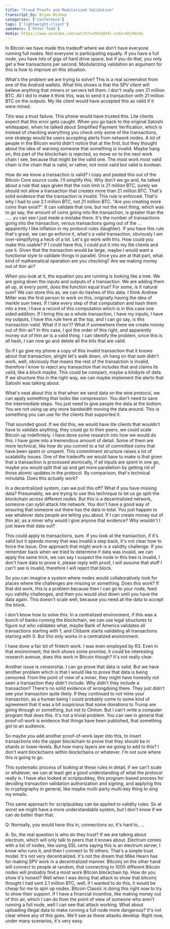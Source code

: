```yaml
---
title: "Fraud Proofs and Modularized Validation"
transcript_by: Bryan Bishop
categories: ['conference']
tags: ['lightweight-client']
speakers: ['Peter Todd']
media: https://www.youtube.com/watch?v=UVuUZm4l-ss&t=4h29m10s
---
```

In Bitcoin we have made this tradeoff where we don't have everyone running full nodes. Not everyone is participating equally. If you have a full node, you have lots of gigs of hard drive space, but if you do that, you only get a few transactions per second. Modularizing validation an argument for this is how to improve on this situation.

What's the problem we are trying to solve? This is a real screenshot from one of the Android wallets. What this shows is that the SPV client will believe anything that miners or servers tell them. I don't really own 21 million BTC. All I did to make it think this, was to send it a transaction with 21 million BTC on the outputs. My lite client would have accepted this as valid if it were mined.

Tihs was a trust failure. This phone would have trusted this. Lite clients expect that this error gets caught. When you go back to the original Satoshi whitepaper, when he talked about Simplified Payment Verification, which is instead of checking everything you check only some of the transactions, one strategy would be users accepting alerts from network nodes. A lot of people in the Bitcoin world didn't notice that at the first, but they thought about the idea of warning someone that something is invalid. Maybe hang on, this part of the blockchain is rejected, so move on to the next work chain I see, because that might be the valid one. The most work most valid chain is the chain that is valid, or rather, not most valid but valid is boolean.

How do we know a transaction is valid? I copy and pasted this out of the Bitcoin Core source code. I'll simplify this. Why don't we go and, he talked about a rule that says given that the coin limit is 21 million BTC, surely we should not allow a transaction that creates more than 21 million BTC. That's solid evidence that the transaction is invalid. This rule is enforced. That's why I had to use 2.1 million BTC, not 21 million BTC. "Are you creating more coins than exist?". It can validate that one, but not the next thing, which was to go say, the amount of coins going into the transaction, is greater than the ..... yu can see I just made a mistake there. It's the number of transactions going into the transaction, versus transactions going out of the ... apparently I like inflation in my protocol rules (laughter). If you have this rule that's great, we can go enforce it, what's a valid transaction, obviously I am over-simplifying a heck of a lot. Let's go work with this. How could you make this usable? If I could have this, I could put it into my lite clients and use it. Given that the transaction would be large, maybe I would want a functional style to validate things in parallel. Once you are at that part, what kind of mathematical operation are you checking? Are we making money out of thin air?

When you look at it, the equation you are running is looking like a tree. We are going down the inputs and outputs of a transaction. We are adding them all up, at every point, does the function equal true? For some, is it natural sum? We can store this as, we can do hashes of this data. I think Andrew Miller was the first person to work on this, originally having the idea of merkle sum trees. If I take every step of that computation and hash them into a tree, I have a record of this computation which is in this case one sided addition. If I bring this as a whole transaction, I have my inputs, I have my outputs, I have this rule here at the top, and I can go say, is this transaction valid. What if it isn't? What if somewhere there we create money out of thin air? In this case, I got the order of this right, and apparently money out of thin air is a valid thing. I can identify the problem, since this is all hash, I can now go and delete all the bits that are valid.

So if I go give my phone a copy of this invalid transaction that it knows about that transaction, alright let's walk down, oh hang on that sum didn't work, well, obviously that means the rest of the transaction is invalid, therefore I know to reject any transaction that includes that and claims its valid, like a block maybe. This could be compact, maybe a kilobyte of data. If we structure this in the right way, we can maybe implement the alerts that Satoshi was talking about.

What's neat about this is that when we send data on the wire protocol, we can apply something that looks like compression. You don't need to save the intermediate steps. You just need to give people the data at the bottom. You are not using up any more bandwidth moving the data around. This is something you can use for the clients that supported it.

That sounded good. If we did this, we would have lite clients that wouldn't have to validate anything, they could go to their peers, we could scale Bitcoin up indefinitely. I have done some research into how we would do this. I have gone into a tremendous amount of detail. Some of them are more technical, like how do you commit to a list of committed coins that have been spent or unspent. This commitment structure raises a lot of scalability issues. One of the tradeoffs we would have to make is that given that a transaction is processed atomically, if all inputs are spent in one go, maybe you would split that up and get more parallelism by getting rid of those atomic updates in the protocol. By comparison, that's technical minutatia. Does this actually work?

In a decentralized system, can we pull this off? What if you have missing data? Presumably, we are trying to use this technique to let us go split the blockchain across different nodes. But this is a decentralized network, someone can sybil attack hte network. You don't have a good way of ensuring that someone out there has the data in total. You just happen to see whatever data people are telling you about. If I can create money out of thin air, as a miner why would I give anyone that evidence? Why wouldn't I just leave that data out?

This could apply to transactions, sure. If you look at the transaction, if it's valid but it spends money that was invalid a step back, it's not clear how to force the issue. One approach that might work is a validity challenge. If you remember back when we tried to determine if data was invalid, we can apply the same trick, we can say I suspect the node in this tree is invalid, I don't have data to prove it, please reply with proof, I will assume that stuff I can't see is invalid, therefore I will reject that block.

So you can imagine a system where nodes would collaboratively look for places where the challenges are missing or something. Does this work? If that did work, this is a problem because then I can go to your node, feed oyu validity challenges, and then you would shut down until you have the data again. This doesn't scale well, because you need all the data to accept the block.

I don't know how to solve this. In a centralized environment, if this was a bunch of banks running the blockchain, we can use legal structures to figure out who validates what, maybe Bank of America validates all transactions starting with 1, and Citibank starts validating all transactions starting with 0. But this only works in a centralized environment.

I have done a fair bit of fintech work. I was even employed by R3. Even in that environment, the tech shows some promise, it could be interesting research avenue, does this work in Bitcoin though? It's not really clear.

Another issue is censorship. I can go prove that data is valid. But we have another problem which is that I would like to prove that data is being censored. From the point of view of a miner, they might have honestly not seen a transaction they didn't include. Why didn't they include a transaction? There's no solid evidence of wrongdoing there. They just didn't see your transaction quite likely. If they continued to not mine your transaction, as a human being I could probably come to some kind of agreement that it was a bit suspicious that some donations to Trump are going through or something, but not to Clinton. But I can't write a computer program that does this. It's not a trivial problem. You can see in general that proof-of-work is evidence that things have been published, that something got to an audience.

So maybe you add another proof-of-work layer into this, to insert transactions into the upper blockchain to prove that they should be in shards or lower-levels. But how many layers are we going to add to this? I don't want blockchains within blockchains or whatever. I'm not sure where this is going to go.

This systematic process of looking at these rules in detail, if we can't scale or whatever, we can at least get a good understanding of what the protocol really is. I have also looked at scriptpubkey, this program-based process for deciding transaction validation authorization and signing, and applying this to cryptography in general, like maybe multi-party multi-key thing to sing my emails.

This same approach for scriptpubkey can be applied to validity rules. So at worst we might have a more understandable system, but I don't know if we can do better than that.

Q: Normally, you would have this in, connections so, it's hard to, ...

A: So, the real question is who do they trust? If we are talking about electrum, which will only talk to peers that it knows about. Electrum comes with a list of nodes, like using SSL certs saying this is an electrum server, I know who runs it, and then I connect to 10 others. That's a simple trust model. It's not very decentralized. It's not the dream that Mike Hearn has for making SPV work in a decentralized manner. Bitcoinj on the other hand will connect to people at random, that connecting to 1000 different Bitcoin nodes will probably find a most work Bitcoin blockchain tip. How do you show it's honest? Well when I was doing that attack to show that bitcoinj thought I had sent 2.1 million BTC, well, if I wanted to do this, it would be cheap for me to spin up nodes. Bitcoin Classic is doing this right now to try to show their support. If I have a financial incentive, like making money out of thin air, which I can do from the point of view of someone who aren't running a full node, well I can see that attack working. What about uploading illegal data to make running a full node more dangerous? It's not clear where any of this goes. We'll see as these attacks develop. Right now, under many scenarios, it's very easy.

